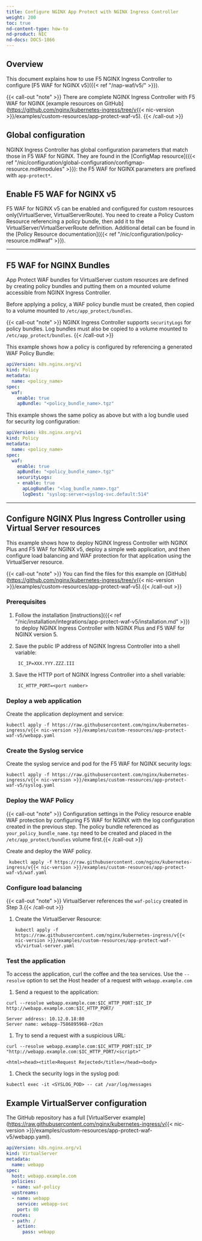 ```yaml
---
title: Configure NGINX App Protect with NGINX Ingress Controller
weight: 200
toc: true
nd-content-type: how-to
nd-product: NIC
nd-docs: DOCS-1866
---
```


## Overview

This document explains how to use F5 NGINX Ingress Controller to configure [F5 WAF for NGINX v5]({{< ref "/nap-waf/v5/" >}}).

{{< call-out "note" >}} There are complete NGINX Ingress Controller with F5 WAF for NGINX [example resources on GitHub](https://github.com/nginx/kubernetes-ingress/tree/v{{< nic-version >}}/examples/custom-resources/app-protect-waf-v5). {{< /call-out >}}

## Global configuration

NGINX Ingress Controller has global configuration parameters that match those in F5 WAF for NGINX. They are found in the [ConfigMap resource]({{< ref "/nic/configuration/global-configuration/configmap-resource.md#modules" >}}): the F5 WAF for NGINX parameters are prefixed with `app-protect*`.

## Enable F5 WAF for NGINX v5

F5 WAF for NGINX v5 can be enabled and configured for custom resources only(VirtualServer, VirtualServerRoute). You need to create a Policy Custom Resource referencing a policy bundle, then add it to the VirtualServer/VirtualServerRoute definition. Additional detail can be found in the [Policy Resource documentation]({{< ref "/nic/configuration/policy-resource.md#waf" >}}).

---

## F5 WAF for NGINX Bundles

App Protect WAF bundles for VirtualServer custom resources are defined by creating policy bundles and putting them on a mounted volume accessible from NGINX Ingress Controller.

Before applying a policy, a WAF policy bundle must be created, then copied to a volume mounted to `/etc/app_protect/bundles`.

{{< call-out "note" >}} NGINX Ingress Controller supports `securityLogs` for policy bundles. Log bundles must also be copied to a volume mounted to `/etc/app_protect/bundles`. {{< /call-out >}}

This example shows how a policy is configured by referencing a generated WAF Policy Bundle:

```yaml
apiVersion: k8s.nginx.org/v1
kind: Policy
metadata:
  name: <policy_name>
spec:
  waf:
    enable: true
    apBundle: "<policy_bundle_name>.tgz"
```

This example shows the same policy as above but with a log bundle used for security log configuration:

```yaml
apiVersion: k8s.nginx.org/v1
kind: Policy
metadata:
  name: <policy_name>
spec:
  waf:
    enable: true
    apBundle: "<policy_bundle_name>.tgz"
    securityLogs:
    - enable: true
      apLogBundle: "<log_bundle_name>.tgz"
      logDest: "syslog:server=syslog-svc.default:514"
```

---

## Configure NGINX Plus Ingress Controller using Virtual Server resources

This example shows how to deploy NGINX Ingress Controller with NGINX Plus and F5 WAF for NGINX v5, deploy a simple web application, and then configure load balancing and WAF protection for that application using the VirtualServer resource.

{{< call-out "note" >}} You can find the files for this example on [GitHub](https://github.com/nginx/kubernetes-ingress/tree/v{{< nic-version >}}/examples/custom-resources/app-protect-waf-v5).{{< /call-out >}}

### Prerequisites

1. Follow the installation [instructions]({{< ref "/nic/installation/integrations/app-protect-waf-v5/installation.md" >}}) to deploy NGINX Ingress Controller with NGINX Plus and F5 WAF for NGINX version 5.

2. Save the public IP address of NGINX Ingress Controller into a shell variable:

   ```shell
    IC_IP=XXX.YYY.ZZZ.III
   ```

3. Save the HTTP port of NGINX Ingress Controller into a shell variable:

   ```shell
    IC_HTTP_PORT=<port number>
   ```

### Deploy a web application

Create the application deployment and service:

  ```shell
  kubectl apply -f https://raw.githubusercontent.com/nginx/kubernetes-ingress/v{{< nic-version >}}/examples/custom-resources/app-protect-waf-v5/webapp.yaml
  ```

### Create the Syslog service

Create the syslog service and pod for the F5 WAF for NGINX security logs:


   ```shell
   kubectl apply -f https://raw.githubusercontent.com/nginx/kubernetes-ingress/v{{< nic-version >}}/examples/custom-resources/app-protect-waf-v5/syslog.yaml
   ```

### Deploy the WAF Policy


{{< call-out "note" >}} Configuration settings in the Policy resource enable WAF protection by configuring F5 WAF for NGINX with the log configuration created in the previous step. The policy bundle referenced as `your_policy_bundle_name.tgz` need to be created and placed in the `/etc/app_protect/bundles` volume first.{{< /call-out >}}

Create and deploy the WAF policy.

 ```shell
  kubectl apply -f https://raw.githubusercontent.com/nginx/kubernetes-ingress/v{{< nic-version >}}/examples/custom-resources/app-protect-waf-v5/waf.yaml
 ```


### Configure load balancing

{{< call-out "note" >}} VirtualServer references the `waf-policy` created in Step 3.{{< /call-out >}}

1. Create the VirtualServer Resource:

    ```shell
    kubectl apply -f https://raw.githubusercontent.com/nginx/kubernetes-ingress/v{{< nic-version >}}/examples/custom-resources/app-protect-waf-v5/virtual-server.yaml
    ```


### Test the application

To access the application, curl the coffee and the tea services. Use the `--resolve` option to set the Host header of a request with `webapp.example.com`

1. Send a request to the application:

  ```shell
  curl --resolve webapp.example.com:$IC_HTTP_PORT:$IC_IP http://webapp.example.com:$IC_HTTP_PORT/
  ```

  ```shell
  Server address: 10.12.0.18:80
  Server name: webapp-7586895968-r26zn
  ```

1. Try to send a request with a suspicious URL:

  ```shell
  curl --resolve webapp.example.com:$IC_HTTP_PORT:$IC_IP "http://webapp.example.com:$IC_HTTP_PORT/<script>"
  ```

  ```shell
  <html><head><title>Request Rejected</title></head><body>
  ```

1.  Check the security logs in the syslog pod:

  ```shell
  kubectl exec -it <SYSLOG_POD> -- cat /var/log/messages
  ```

## Example VirtualServer configuration

The GitHub repository has a full [VirtualServer example](https://raw.githubusercontent.com/nginx/kubernetes-ingress/v{{< nic-version >}}/examples/custom-resources/app-protect-waf-v5/webapp.yaml).

```yaml
apiVersion: k8s.nginx.org/v1
kind: VirtualServer
metadata:
  name: webapp
spec:
  host: webapp.example.com
  policies:
  - name: waf-policy
  upstreams:
  - name: webapp
    service: webapp-svc
    port: 80
  routes:
  - path: /
    action:
      pass: webapp
```
